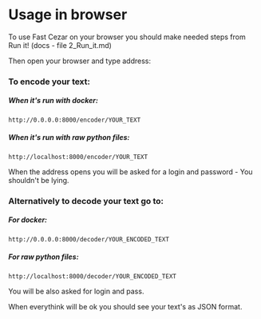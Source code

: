 # Usage in browser

To use Fast Cezar on your browser
you should make needed steps from Run it! 
(docs - file 2_Run_it.md)

Then open your browser and type address:

### To encode your text:

##### When it's run with docker:

```
http://0.0.0.0:8000/encoder/YOUR_TEXT
```

##### When it's run with raw python files:

```
http://localhost:8000/encoder/YOUR_TEXT
```

When the address opens you will be asked 
for a login and password - You shouldn't be lying.

### Alternatively to decode your text go to:

##### For docker:

```
http://0.0.0.0:8000/decoder/YOUR_ENCODED_TEXT
```

##### For raw python files:

```
http://localhost:8000/decoder/YOUR_ENCODED_TEXT
```

You will be also asked for login and pass.

When everythink will be ok you should see your text's as JSON format.
